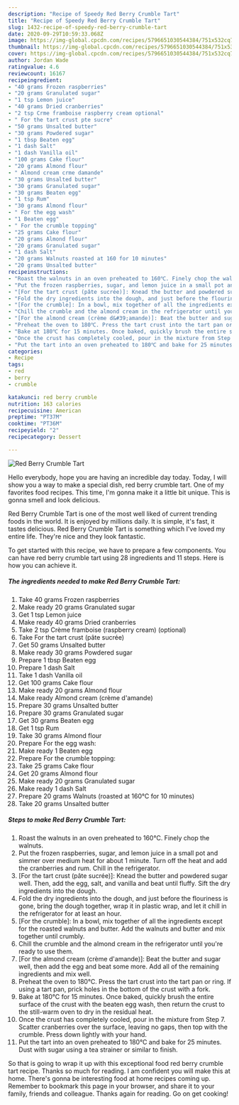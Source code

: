 ```yaml
---
description: "Recipe of Speedy Red Berry Crumble Tart"
title: "Recipe of Speedy Red Berry Crumble Tart"
slug: 1432-recipe-of-speedy-red-berry-crumble-tart
date: 2020-09-29T10:59:33.068Z
image: https://img-global.cpcdn.com/recipes/5796651030544384/751x532cq70/red-berry-crumble-tart-recipe-main-photo.jpg
thumbnail: https://img-global.cpcdn.com/recipes/5796651030544384/751x532cq70/red-berry-crumble-tart-recipe-main-photo.jpg
cover: https://img-global.cpcdn.com/recipes/5796651030544384/751x532cq70/red-berry-crumble-tart-recipe-main-photo.jpg
author: Jordan Wade
ratingvalue: 4.6
reviewcount: 16167
recipeingredient:
- "40 grams Frozen raspberries"
- "20 grams Granulated sugar"
- "1 tsp Lemon juice"
- "40 grams Dried cranberries"
- "2 tsp Crme framboise raspberry cream optional"
- " For the tart crust pte sucre"
- "50 grams Unsalted butter"
- "30 grams Powdered sugar"
- "1 tbsp Beaten egg"
- "1 dash Salt"
- "1 dash Vanilla oil"
- "100 grams Cake flour"
- "20 grams Almond flour"
- " Almond cream crme damande"
- "30 grams Unsalted butter"
- "30 grams Granulated sugar"
- "30 grams Beaten egg"
- "1 tsp Rum"
- "30 grams Almond flour"
- " For the egg wash"
- "1 Beaten egg"
- " For the crumble topping"
- "25 grams Cake flour"
- "20 grams Almond flour"
- "20 grams Granulated sugar"
- "1 dash Salt"
- "20 grams Walnuts roasted at 160 for 10 minutes"
- "20 grams Unsalted butter"
recipeinstructions:
- "Roast the walnuts in an oven preheated to 160℃. Finely chop the walnuts."
- "Put the frozen raspberries, sugar, and lemon juice in a small pot and simmer over medium heat for about 1 minute. Turn off the heat and add the cranberries and rum. Chill in the refrigerator."
- "[For the tart crust (pâte sucrée)]: Knead the butter and powdered sugar well. Then, add the egg, salt, and vanilla and beat until fluffy. Sift the dry ingredients into the dough."
- "Fold the dry ingredients into the dough, and just before the flouriness is gone, bring the dough together, wrap it in plastic wrap, and let it chill in the refrigerator for at least an hour."
- "[For the crumble]: In a bowl, mix together of all the ingredients except for the roasted walnuts and butter. Add the walnuts and butter and mix together until crumbly."
- "Chill the crumble and the almond cream in the refrigerator until you&#39;re ready to use them."
- "[For the almond cream (crème d&#39;amande)]: Beat the butter and sugar well, then add the egg and beat some more. Add all of the remaining ingredients and mix well."
- "Preheat the oven to 180℃. Press the tart crust into the tart pan or ring. If using a tart pan, prick holes in the bottom of the crust with a fork."
- "Bake at 180℃ for 15 minutes. Once baked, quickly brush the entire surface of the crust with the beaten egg wash, then return the crust to the still-warm oven to dry in the residual heat."
- "Once the crust has completely cooled, pour in the mixture from Step 7. Scatter cranberries over the surface, leaving no gaps, then top with the crumble. Press down lightly with your hand."
- "Put the tart into an oven preheated to 180℃ and bake for 25 minutes. Dust with sugar using a tea strainer or similar to finish."
categories:
- Recipe
tags:
- red
- berry
- crumble

katakunci: red berry crumble 
nutrition: 163 calories
recipecuisine: American
preptime: "PT37M"
cooktime: "PT36M"
recipeyield: "2"
recipecategory: Dessert

---
```



![Red Berry Crumble Tart](https://img-global.cpcdn.com/recipes/5796651030544384/751x532cq70/red-berry-crumble-tart-recipe-main-photo.jpg)

Hello everybody, hope you are having an incredible day today. Today, I will show you a way to make a special dish, red berry crumble tart. One of my favorites food recipes. This time, I'm gonna make it a little bit unique. This is gonna smell and look delicious.



Red Berry Crumble Tart is one of the most well liked of current trending foods in the world. It is enjoyed by millions daily. It is simple, it's fast, it tastes delicious. Red Berry Crumble Tart is something which I've loved my entire life. They're nice and they look fantastic.


To get started with this recipe, we have to prepare a few components. You can have red berry crumble tart using 28 ingredients and 11 steps. Here is how you can achieve it.

<!--inarticleads1-->

##### The ingredients needed to make Red Berry Crumble Tart:

1. Take 40 grams Frozen raspberries
1. Make ready 20 grams Granulated sugar
1. Get 1 tsp Lemon juice
1. Make ready 40 grams Dried cranberries
1. Take 2 tsp Crème framboise (raspberry cream) (optional)
1. Take  For the tart crust (pâte sucrée)
1. Get 50 grams Unsalted butter
1. Make ready 30 grams Powdered sugar
1. Prepare 1 tbsp Beaten egg
1. Prepare 1 dash Salt
1. Take 1 dash Vanilla oil
1. Get 100 grams Cake flour
1. Make ready 20 grams Almond flour
1. Make ready  Almond cream (crème d&#39;amande)
1. Prepare 30 grams Unsalted butter
1. Prepare 30 grams Granulated sugar
1. Get 30 grams Beaten egg
1. Get 1 tsp Rum
1. Take 30 grams Almond flour
1. Prepare  For the egg wash:
1. Make ready 1 Beaten egg
1. Prepare  For the crumble topping:
1. Take 25 grams Cake flour
1. Get 20 grams Almond flour
1. Make ready 20 grams Granulated sugar
1. Make ready 1 dash Salt
1. Prepare 20 grams Walnuts (roasted at 160℃ for 10 minutes)
1. Take 20 grams Unsalted butter




<!--inarticleads2-->

##### Steps to make Red Berry Crumble Tart:

1. Roast the walnuts in an oven preheated to 160℃. Finely chop the walnuts.
1. Put the frozen raspberries, sugar, and lemon juice in a small pot and simmer over medium heat for about 1 minute. Turn off the heat and add the cranberries and rum. Chill in the refrigerator.
1. [For the tart crust (pâte sucrée)]: Knead the butter and powdered sugar well. Then, add the egg, salt, and vanilla and beat until fluffy. Sift the dry ingredients into the dough.
1. Fold the dry ingredients into the dough, and just before the flouriness is gone, bring the dough together, wrap it in plastic wrap, and let it chill in the refrigerator for at least an hour.
1. [For the crumble]: In a bowl, mix together of all the ingredients except for the roasted walnuts and butter. Add the walnuts and butter and mix together until crumbly.
1. Chill the crumble and the almond cream in the refrigerator until you&#39;re ready to use them.
1. [For the almond cream (crème d&#39;amande)]: Beat the butter and sugar well, then add the egg and beat some more. Add all of the remaining ingredients and mix well.
1. Preheat the oven to 180℃. Press the tart crust into the tart pan or ring. If using a tart pan, prick holes in the bottom of the crust with a fork.
1. Bake at 180℃ for 15 minutes. Once baked, quickly brush the entire surface of the crust with the beaten egg wash, then return the crust to the still-warm oven to dry in the residual heat.
1. Once the crust has completely cooled, pour in the mixture from Step 7. Scatter cranberries over the surface, leaving no gaps, then top with the crumble. Press down lightly with your hand.
1. Put the tart into an oven preheated to 180℃ and bake for 25 minutes. Dust with sugar using a tea strainer or similar to finish.




So that is going to wrap it up with this exceptional food red berry crumble tart recipe. Thanks so much for reading. I am confident you will make this at home. There's gonna be interesting food at home recipes coming up. Remember to bookmark this page in your browser, and share it to your family, friends and colleague. Thanks again for reading. Go on get cooking!
